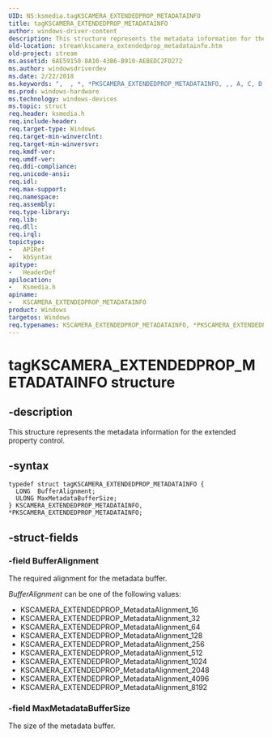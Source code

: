 ```yaml
---
UID: NS:ksmedia.tagKSCAMERA_EXTENDEDPROP_METADATAINFO
title: tagKSCAMERA_EXTENDEDPROP_METADATAINFO
author: windows-driver-content
description: This structure represents the metadata information for the extended property control.
old-location: stream\kscamera_extendedprop_metadatainfo.htm
old-project: stream
ms.assetid: 6AE59150-8A10-43B6-B910-AEBEDC2FD272
ms.author: windowsdriverdev
ms.date: 2/22/2018
ms.keywords: ",  , *, *PKSCAMERA_EXTENDEDPROP_METADATAINFO, ,, A, C, D, E, F, I, K, KSCAMERA_EXTENDEDPROP_METADATAINFO, KSCAMERA_EXTENDEDPROP_METADATAINFO structure [Streaming Media Devices], M, N, O, P, PKSCAMERA_EXTENDEDPROP_METADATAINFO, PKSCAMERA_EXTENDEDPROP_METADATAINFO structure pointer [Streaming Media Devices], R, S, T, X, _, a, g, ksmedia/KSCAMERA_EXTENDEDPROP_METADATAINFO, ksmedia/PKSCAMERA_EXTENDEDPROP_METADATAINFO, stream.kscamera_extendedprop_metadatainfo, t, tagKSCAMERA_EXTENDEDPROP_METADATAINFO"
ms.prod: windows-hardware
ms.technology: windows-devices
ms.topic: struct
req.header: ksmedia.h
req.include-header: 
req.target-type: Windows
req.target-min-winverclnt: 
req.target-min-winversvr: 
req.kmdf-ver: 
req.umdf-ver: 
req.ddi-compliance: 
req.unicode-ansi: 
req.idl: 
req.max-support: 
req.namespace: 
req.assembly: 
req.type-library: 
req.lib: 
req.dll: 
req.irql: 
topictype:
-	APIRef
-	kbSyntax
apitype:
-	HeaderDef
apilocation:
-	Ksmedia.h
apiname:
-	KSCAMERA_EXTENDEDPROP_METADATAINFO
product: Windows
targetos: Windows
req.typenames: KSCAMERA_EXTENDEDPROP_METADATAINFO, *PKSCAMERA_EXTENDEDPROP_METADATAINFO
---
```


# tagKSCAMERA_EXTENDEDPROP_METADATAINFO structure


## -description


This structure represents the metadata information for the extended property control.


## -syntax


````
typedef struct tagKSCAMERA_EXTENDEDPROP_METADATAINFO {
  LONG  BufferAlignment;
  ULONG MaxMetadataBufferSize;
} KSCAMERA_EXTENDEDPROP_METADATAINFO, *PKSCAMERA_EXTENDEDPROP_METADATAINFO;
````


## -struct-fields




### -field BufferAlignment

The required alignment for the metadata buffer.

<i>BufferAlignment</i> can be one of the following values:

<ul>
<li>
KSCAMERA_EXTENDEDPROP_MetadataAlignment_16

</li>
<li>
KSCAMERA_EXTENDEDPROP_MetadataAlignment_32

</li>
<li>
KSCAMERA_EXTENDEDPROP_MetadataAlignment_64

</li>
<li>
KSCAMERA_EXTENDEDPROP_MetadataAlignment_128

</li>
<li>
KSCAMERA_EXTENDEDPROP_MetadataAlignment_256

</li>
<li>
KSCAMERA_EXTENDEDPROP_MetadataAlignment_512

</li>
<li>
KSCAMERA_EXTENDEDPROP_MetadataAlignment_1024

</li>
<li>
KSCAMERA_EXTENDEDPROP_MetadataAlignment_2048

</li>
<li>
KSCAMERA_EXTENDEDPROP_MetadataAlignment_4096

</li>
<li>
KSCAMERA_EXTENDEDPROP_MetadataAlignment_8192

</li>
</ul>

### -field MaxMetadataBufferSize

The size of the metadata buffer.

